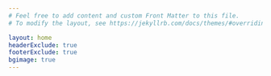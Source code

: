 ```yaml
---
# Feel free to add content and custom Front Matter to this file.
# To modify the layout, see https://jekyllrb.com/docs/themes/#overriding-theme-defaults

layout: home
headerExclude: true
footerExclude: true
bgimage: true
---
```

